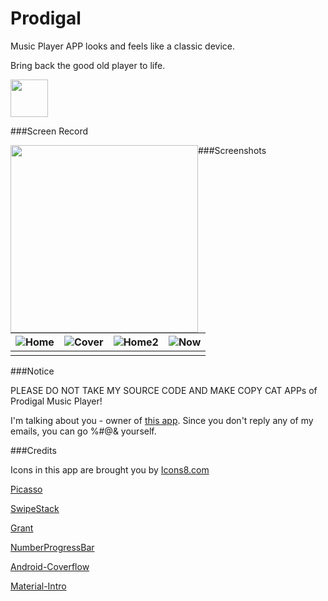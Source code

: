# Prodigal

Music Player APP looks and feels like a classic device.

Bring back the good old player to life.

<a href="https://play.google.com/store/apps/details?id=bob.sun.prodigal"><img src="artworks/google-play-badge.png" height="60"></a>

###Screen Record

<img style="float:left" src="artworks/demo.gif" width="300"/>


###Screenshots

| ![Home](artworks/home.png) | ![Cover](artworks/cover.png) | ![Home2](artworks/home2.png) | ![Now](artworks/nowplaying.png) |
| -------------------------- | ---------------------------- | ---------------------------- | ------------------------------- |
|                            |                              |                              |                                 |


###Notice

PLEASE DO NOT TAKE MY SOURCE CODE AND MAKE COPY CAT APPs of Prodigal Music Player!

I'm talking about you - owner of [this app](https://play.google.com/store/apps/details?id=com.uzbiapp.audioplayer).
Since you don't reply any of my emails, you can go %#@& yourself.


###Credits

Icons in this app are brought you by [Icons8.com](https://icons8.com)

[Picasso](https://github.com/square/picasso)

[SwipeStack](https://github.com/flschweiger/SwipeStack)

[Grant](https://github.com/anthonycr/Grant)

[NumberProgressBar](https://github.com/daimajia/NumberProgressBar)

[Android-Coverflow](https://github.com/crosswall/Android-Coverflow)

[Material-Intro](https://github.com/HeinrichReimer/material-intro)
